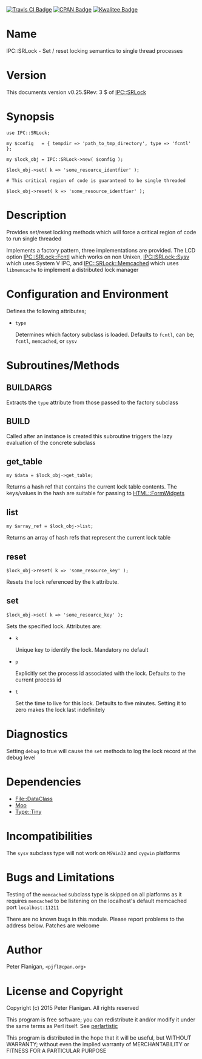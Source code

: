 <div>
    <a href="https://travis-ci.org/pjfl/p5-ipc-srlock"><img src="https://travis-ci.org/pjfl/p5-ipc-srlock.svg?branch=master" alt="Travis CI Badge"></a>
    <a href="http://badge.fury.io/pl/IPC-SRLock"><img src="https://badge.fury.io/pl/IPC-SRLock.svg" alt="CPAN Badge"></a>
    <a href="http://cpants.cpanauthors.org/dist/IPC-SRLock"><img src="http://cpants.cpanauthors.org/dist/IPC-SRLock.png" alt="Kwalitee Badge"></a>
</div>

# Name

IPC::SRLock - Set / reset locking semantics to single thread processes

# Version

This documents version v0.25.$Rev: 3 $ of [IPC::SRLock](https://metacpan.org/pod/IPC::SRLock)

# Synopsis

    use IPC::SRLock;

    my $config   = { tempdir => 'path_to_tmp_directory', type => 'fcntl' };

    my $lock_obj = IPC::SRLock->new( $config );

    $lock_obj->set( k => 'some_resource_identfier' );

    # This critical region of code is guaranteed to be single threaded

    $lock_obj->reset( k => 'some_resource_identfier' );

# Description

Provides set/reset locking methods which will force a critical region
of code to run single threaded

Implements a factory pattern, three implementations are provided. The
LCD option [IPC::SRLock::Fcntl](https://metacpan.org/pod/IPC::SRLock::Fcntl) which works on non Unixen,
[IPC::SRLock::Sysv](https://metacpan.org/pod/IPC::SRLock::Sysv) which uses System V IPC, and
[IPC::SRLock::Memcached](https://metacpan.org/pod/IPC::SRLock::Memcached) which uses `libmemcache` to implement a
distributed lock manager

# Configuration and Environment

Defines the following attributes;

- `type`

    Determines which factory subclass is loaded. Defaults to `fcntl`, can
    be; `fcntl`, `memcached`, or `sysv`

# Subroutines/Methods

## BUILDARGS

Extracts the `type` attribute from those passed to the factory subclass

## BUILD

Called after an instance is created this subroutine triggers the lazy
evaluation of the concrete subclass

## get\_table

    my $data = $lock_obj->get_table;

Returns a hash ref that contains the current lock table contents. The
keys/values in the hash are suitable for passing to
[HTML::FormWidgets](https://metacpan.org/pod/HTML::FormWidgets)

## list

    my $array_ref = $lock_obj->list;

Returns an array of hash refs that represent the current lock table

## reset

    $lock_obj->reset( k => 'some_resource_key' );

Resets the lock referenced by the `k` attribute.

## set

    $lock_obj->set( k => 'some_resource_key' );

Sets the specified lock. Attributes are:

- `k`

    Unique key to identify the lock. Mandatory no default

- `p`

    Explicitly set the process id associated with the lock. Defaults to
    the current process id

- `t`

    Set the time to live for this lock. Defaults to five minutes. Setting
    it to zero makes the lock last indefinitely

# Diagnostics

Setting `debug` to true will cause the `set` methods to log
the lock record at the debug level

# Dependencies

- [File::DataClass](https://metacpan.org/pod/File::DataClass)
- [Moo](https://metacpan.org/pod/Moo)
- [Type::Tiny](https://metacpan.org/pod/Type::Tiny)

# Incompatibilities

The `sysv` subclass type will not work on `MSWin32` and `cygwin` platforms

# Bugs and Limitations

Testing of the `memcached` subclass type is skipped on all platforms as it
requires `memcached` to be listening on the localhost's default
memcached port `localhost:11211`

There are no known bugs in this module.
Please report problems to the address below.
Patches are welcome

# Author

Peter Flanigan, `<pjfl@cpan.org>`

# License and Copyright

Copyright (c) 2015 Peter Flanigan. All rights reserved

This program is free software; you can redistribute it and/or modify it
under the same terms as Perl itself. See [perlartistic](https://metacpan.org/pod/perlartistic)

This program is distributed in the hope that it will be useful,
but WITHOUT WARRANTY; without even the implied warranty of
MERCHANTABILITY or FITNESS FOR A PARTICULAR PURPOSE
